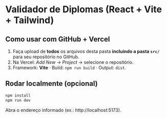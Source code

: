 # Validador de Diplomas (React + Vite + Tailwind)

## Como usar com GitHub + Vercel
1) Faça upload de **todos** os arquivos desta pasta **incluindo a pasta `src/`** para seu repositório no GitHub.
2) Na Vercel: *Add New → Project* → selecione o repositório.
3) Framework: **Vite** · Build: `npm run build` · Output: `dist`.

## Rodar localmente (opcional)
```bash
npm install
npm run dev
```
Abra o endereço informado (ex.: http://localhost:5173).
